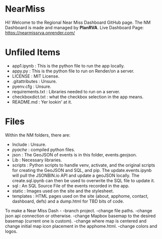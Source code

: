 # NearMiss

Hi! Welcome to the Regional Near Miss Dashboard GitHub page. The NM Dashboard is made and managed by **PlanRVA**. 
Live Dashboard Page: https://nearmissrva.onrender.com/

# Unfiled Items
- app1.ipynb : This is the python file to run the app locally.
- appy.py : This is the python file to run on Render/on a server.
- LICENSE : MIT License. 
- .gitattributes : Unsure.
- pyenv.cfg : Unsure.
- requirements.txt : Libraries needed to run on a server.
- checkboxdict.txt : what the checkbox selection in the app means.
- README.md : Yer lookin' at it.
# Files
Within the NM folders, there are:
- Include : Unsure.
- _pyache_ : compiled python files.
- json : The GeoJSON of events is in this folder, events.geojson. 
- Lib : Necessary libraries.
- scripts : Python scripts to handle venv, activate, and the original scripts for creating the GeoJSON and SQL, and pip. The update.events.ipynb will pull the JSONBIN.io API and update a geoJSON locally. The create.sql.ipynb can then be used to overwrite the SQL file to update it.
- sql : An SQL Source File of the events recorded in the app.
- static : Images used on the site and the stylesheet.
- templates : HTML pages used on the site (about, apphome, contact, dashboard, defs) and a dump.html for TBD bits of code.

To make a Near Miss Dash - 
-branch project.
-change file paths.
-change json api connection or otherwise.
-change Mapbox basemap to the desired basemap (current one is custom).
-change where map is centered and change initial map icon placement in the apphome.html.
-change colors and logos.
